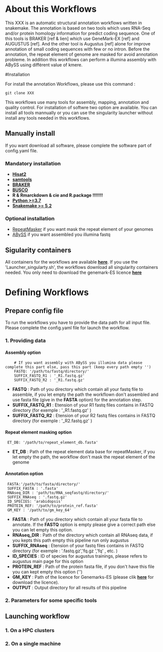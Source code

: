 # About this Workflows
This XXX is an automatic structural annotation workflows written in snakemake. The annotation is based on two tools
 which uses RNA-Seq and/or protein homology information for predict coding sequence. One of this tools is BRAKER [ref
  & lien] which use GeneMark-EX [ref] and AUGUSTUS [ref]. And the other tool is Augustus [ref] alone for improve
   annotation of small coding sequences with few or no intron. Before the annotation, the repeat element of genome are
    masked for avoid annotation probleme. In addition this workflows can perform a illumina assembly with ABySS using
     différent value of kmere.  
     

#Installation 

For install the annotation Workflows, please use this command :

```
git clone XXX
```

This workflows use many tools for assembly, mapping, annotation and quality control. For installation of softwre two
 option are
 available. You can install all tools mannually or you can use the singularity launcher without install any tools
  needed in
  this workflows.
  
## Manually install

If you want download all software, please complete the software part of config.yaml file.

### Mandatory installation
 
 * **[Hisat2](https://ccb.jhu.edu/software/hisat2/manual.shtml#obtaining-hisat2)**
 * **[samtools](https://github.com/samtools/samtools)**
 * **[BRAKER](https://github.com/Gaius-Augustus/BRAKER)**
 * **[BUSCO](https://gitlab.com/ezlab/busco/-/tree/master)**
 * **R & Rmarckdown & cie and R.package !!!!!!!**
 * **[Python >=3.7](https://www.python.org/downloads/)**
 * **[Snakemake >= 5.2](https://snakemake.readthedocs.io/en/stable/)**
 
### Optional installation 

 * [RepeatMasker](http://www.repeatmasker.org/RMDownload.html) if you want mask the repeat element of your genomes
 * [ABySS](https://bioinformaticshome.com/tools/wga/descriptions/ABySS.html#Download_and_documentation) if you want assembled you illumina fastq 
 
## Sigularity containers

All containers for the workflows are available **[here](https://singularity-hub.org/collections/4091)**. If you use the
 'Launcher_singularty.sh', the workflows download all singularity containers needed. You only need to download the genemark-ES licence **[here](http://exon.gatech.edu/GeneMark/license_download.cgi)**
 
# Defining Workflows

## Prepare config file

To run the workflows you have to provide the data path for all input file. Please complete the config.yaml file for
 launch the workflow. 
 
### 1. Providing data

#### Assembly option 

```
    # If you want assembly with ABySS you illumina data please complete this part else, pass this part (keep every path empty '')
    FASTQ: '/path/to/fastq/directory/' 
    SUFFIX_FASTQ_R1 : '_R1.fastq.gz' 
    SUFFIX_FASTQ_R2 : '_R1.fastq.gz' 
```

* **FASTQ** : Path of you directory which contain all your fastq file to assemble, if you let empty the path the
 workflown don't assembled and use fasta file (give in the **FASTA** option) for the annotation step.
* **SUFFIX_FASTQ_R1** :  Etension of your R1 fastq files contains in FASTQ directory (for exemple : '_R1.fastq.gz' )
* **SUFFIX_FASTQ_R2** : Etension of your R2 fastq files contains in FASTQ directory (for exemple : '_R2.fastq.gz' )
    
#### Repeat element masking option 

```
 ET_DB: '/path/to/repeat_element_db.fasta'
```
* **ET_DB** : Path of the repeat element data base for repeatMasker, if you let empty the path, the workflow don't
 mask the repeat element of the genome
    
#### Annotation option 

```
 FASTA:'/path/to/fasta/directory/' 
 SUFFIX_FASTA : '.fasta'
 RNAseq_DIR : 'path/to/RNA_seqfastq/directory/'
 SUFFIX_RNAseq : '.fastq.gz'
 ID_SPECIES: 'arabidopsis'
 PROTEIN_REF: '/path/to/protein_ref.fasta' 
 GM_KEY : '/path/to/gm_key_64' 
```
* **FASTA** : Path of you directory which contain all your fasta file to annotate. If the **FASTQ** option is empty
 please give a correct path else you can let empty this option.
* **RNAseq_DIR** : Path of the directory which contain all RNAseq data, if you kepts this path empty this pipeline
 run only augustus
* **SUFFIX_RNAseq** : Etension of your fastq files contains in FASTQ directory (for exemple : '.fastq.gz','fq.gz
','fq' , etc. )
* **ID_SPECIES** : ID of species for augustus trainings, please refers to augustus main page for this option
* **PROTEIN_REF** :  Path of the protein fasta file, if you don't have this file you can kept empty this option ('')
* **GM_KEY** :  Path of the licence for Genemarks-ES (please clik **[here](http://exon.gatech.edu/GeneMark/license_download.cgi)** for download the licence).
* **OUTPUT** : Output directory for all results of this pipeline


### 2. Parameters for some specific tools

## Launching workflow

### 1. On a HPC clusters

### 2. On a single machine
